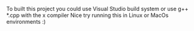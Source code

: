 To built this project you could use Visual Studio build system or use g++ *.cpp with the x compiler
Nice try running this in Linux or MacOs environments :)
